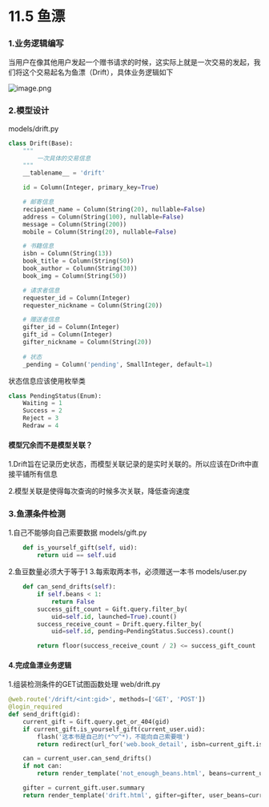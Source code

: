 # 11.5 鱼漂

### 1.业务逻辑编写

当用户在像其他用户发起一个赠书请求的时候，这实际上就是一次交易的发起，我们将这个交易起名为鱼漂（Drift），具体业务逻辑如下

![image.png](https://upload-images.jianshu.io/upload_images/7220971-c7e7c9c4f2e5f911.png?imageMogr2/auto-orient/strip%7CimageView2/2/w/1240)


### 2.模型设计
models/drift.py
```python
class Drift(Base):
    """
        一次具体的交易信息
    """
    __tablename__ = 'drift'

    id = Column(Integer, primary_key=True)

    # 邮寄信息
    recipient_name = Column(String(20), nullable=False)
    address = Column(String(100), nullable=False)
    message = Column(String(200))
    mobile = Column(String(20), nullable=False)

    # 书籍信息
    isbn = Column(String(13))
    book_title = Column(String(50))
    book_author = Column(String(30))
    book_img = Column(String(50))

    # 请求者信息
    requester_id = Column(Integer)
    requester_nickname = Column(String(20))

    # 赠送者信息
    gifter_id = Column(Integer)
    gift_id = Column(Integer)
    gifter_nickname = Column(String(20))
    
    # 状态
    _pending = Column('pending', SmallInteger, default=1)
```
状态信息应该使用枚举类
```python
class PendingStatus(Enum):
    Waiting = 1
    Success = 2
    Reject = 3
    Redraw = 4
```
#### 模型冗余而不是模型关联？
1.Drift旨在记录历史状态，而模型关联记录的是实时关联的。所以应该在Drift中直接平铺所有信息

2.模型关联是使得每次查询的时候多次关联，降低查询速度

### 3.鱼漂条件检测

1.自己不能够向自己索要数据 
models/gift.py

```python
    def is_yourself_gift(self, uid):
        return uid == self.uid
```

2.鱼豆数量必须大于等于1
3.每索取两本书，必须赠送一本书
models/user.py
```python
    def can_send_drifts(self):
        if self.beans < 1:
            return False
        success_gift_count = Gift.query.filter_by(
            uid=self.id, launched=True).count()
        success_receive_count = Drift.query.filter_by(
            uid=self.id, pending=PendingStatus.Success).count()

        return floor(success_receive_count / 2) <= success_gift_count
```

#### 4.完成鱼漂业务逻辑

1.组装检测条件的GET试图函数处理
web/drift.py

```python
@web.route('/drift/<int:gid>', methods=['GET', 'POST'])
@login_required
def send_drift(gid):
    current_gift = Gift.query.get_or_404(gid)
    if current_gift.is_yourself_gift(current_user.uid):
        flash('这本书是自己的(*^▽^*)，不能向自己索要哦')
        return redirect(url_for('web.book_detail', isbn=current_gift.isbn))

    can = current_user.can_send_drifts()
    if not can:
        return render_template('not_enough_beans.html', beans=current_user.beans)

    gifter = current_gift.user.summary
    return render_template('drift.html', gifter=gifter, user_beans=current_user.beans)
```